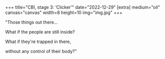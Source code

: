 +++
title="CBI, stage 3: ‘Clicker’"
date="2022-12-29"
[extra]
medium="oil"
canvas="canvas"
width=8
height=10
img="img.jpg"
+++

"Those things out there...

What if the people are still inside?

What if they're trapped in there,

without any control of their body?"
